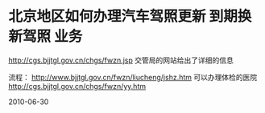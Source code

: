 # 北京地区如何办理汽车驾照更新 到期换新驾照 业务

http://cgs.bjjtgl.gov.cn/chgs/fwzn.jsp
交管局的网站给出了详细的信息

流程： http://www.bjjtgl.gov.cn/fwzn/liucheng/jshz.htm
可以办理体检的医院 http://cgs.bjjtgl.gov.cn/chgs/fwzn/yy.htm

2010-06-30